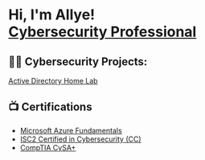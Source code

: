 <h1>Hi, I'm Allye! <br/><a href="https://github.com/asneed1">Cybersecurity Professional</a>

<h2>👨‍💻 Cybersecurity Projects:</h2>

[Active Directory Home Lab ](https://github.com/joshmadakor1/Algorithms-Practice)


<h2>📺 Certifications </h2>

- [Microsoft Azure Fundamentals](https://www.youtube.com/watch?v=a83ASGn_V_s)
- [ISC2 Certified in Cybersecurity (CC) ](https://www.youtube.com/watch?v=uHy3oM7NnoU)
- [CompTIA CySA+](https://www.youtube.com/watch?v=N-L9hklSlNk)


<!--
**asneed1/asneed1** is a ✨ _special_ ✨ repository because its `README.md` (this file) appears on your GitHub profile.

Here are some ideas to get you started:

- 🔭 I’m currently working on obtaining my CompTIA CySA+ certification
- 🌱 I’m currently in school getting my Masters in Cybersecurity & Information Assurance

-->
